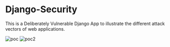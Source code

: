 # Django-Security
This is a Deliberately Vulnerable Django App to illustrate the different attack vectors of web applications.

![poc](https://github.com/LilJonas/Django-Security/assets/60736080/75d23353-2221-484f-aa08-f396e00fc097)
![poc2](https://github.com/LilJonas/Django-Security/assets/60736080/13327219-f670-4767-9658-72281f1905b0)
